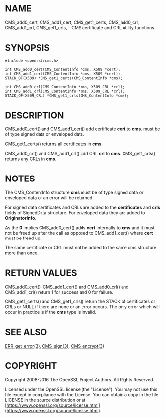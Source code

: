 # NAME

CMS\_add0\_cert, CMS\_add1\_cert, CMS\_get1\_certs, CMS\_add0\_crl, CMS\_add1\_crl, CMS\_get1\_crls, - CMS certificate and CRL utility functions

# SYNOPSIS

    #include <openssl/cms.h>

    int CMS_add0_cert(CMS_ContentInfo *cms, X509 *cert);
    int CMS_add1_cert(CMS_ContentInfo *cms, X509 *cert);
    STACK_OF(X509) *CMS_get1_certs(CMS_ContentInfo *cms);

    int CMS_add0_crl(CMS_ContentInfo *cms, X509_CRL *crl);
    int CMS_add1_crl(CMS_ContentInfo *cms, X509_CRL *crl);
    STACK_OF(X509_CRL) *CMS_get1_crls(CMS_ContentInfo *cms);

# DESCRIPTION

CMS\_add0\_cert() and CMS\_add1\_cert() add certificate **cert** to **cms**.
must be of type signed data or enveloped data.

CMS\_get1\_certs() returns all certificates in **cms**.

CMS\_add0\_crl() and CMS\_add1\_crl() add CRL **crl** to **cms**. CMS\_get1\_crls()
returns any CRLs in **cms**.

# NOTES

The CMS\_ContentInfo structure **cms** must be of type signed data or enveloped
data or an error will be returned.

For signed data certificates and CRLs are added to the **certificates** and
**crls** fields of SignedData structure. For enveloped data they are added to
**OriginatorInfo**.

As the **0** implies CMS\_add0\_cert() adds **cert** internally to **cms** and it
must not be freed up after the call as opposed to CMS\_add1\_cert() where **cert**
must be freed up.

The same certificate or CRL must not be added to the same cms structure more
than once.

# RETURN VALUES

CMS\_add0\_cert(), CMS\_add1\_cert() and CMS\_add0\_crl() and CMS\_add1\_crl() return
1 for success and 0 for failure.

CMS\_get1\_certs() and CMS\_get1\_crls() return the STACK of certificates or CRLs
or NULL if there are none or an error occurs. The only error which will occur
in practice is if the **cms** type is invalid.

# SEE ALSO

[ERR\_get\_error(3)](http://man.he.net/man3/ERR_get_error),
[CMS\_sign(3)](http://man.he.net/man3/CMS_sign),
[CMS\_encrypt(3)](http://man.he.net/man3/CMS_encrypt)

# COPYRIGHT

Copyright 2008-2016 The OpenSSL Project Authors. All Rights Reserved.

Licensed under the OpenSSL license (the "License").  You may not use
this file except in compliance with the License.  You can obtain a copy
in the file LICENSE in the source distribution or at
[https://www.openssl.org/source/license.html](https://www.openssl.org/source/license.html).
